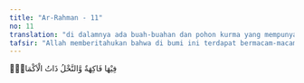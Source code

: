 ```yaml
---
title: "Ar-Rahman - 11"
no: 11
translation: "di dalamnya ada buah-buahan dan pohon kurma yang mempunyai kelopak mayang, "
tafsir: "Allah memberitahukan bahwa di bumi ini terdapat bermacam-macam bahan yang dapat dijadikan makanan dari aneka ragam buah-buahan, baik yang dimakan setelah masak dari pohonnya atau setelah dimasak dengan rapi, baik dari buah-buahan setelah dikeringkan maupun dalam keadaan masih basah. Seterusnya Allah menyatakan, pohon-pohon kurma yang mempunyai selodang pembungkus buahnya ketika ia keluar. Dikhususkan sebutan kurma ini karena ditanam di tanah Arab dan sangat banyak faedahnya. Buahnya baik dimakan di waktu masih muda maupun setelah ia matang, baik keadaan basah maupun setelah ia dikeringkan. Dari seluruh pohonnya dapat juga diambil faedah seperti daunnya untuk keranjang dan tikar, sabutnya untuk tali, pelepahnya untuk atap rumah, dan batangnya untuk tiang. Dari beberapa faedah yang disebutkan, jenis kurma dikhususkan dalam menyebutnya di antara buah-buahan yang lain."
---
```


فِيْهَا فَاكِهَةٌ وَّالنَّخْلُ ذَاتُ الْاَكْمَامِۖ  
